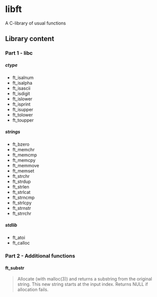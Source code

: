 # libft
A C-library of usual functions

## Library content

### Part 1 - libc

##### ctype

* ft_isalnum
* ft_isalpha
* ft_isascii
* ft_isdigit
* ft_islower
* ft_isprint
* ft_isupper
* ft_tolower
* ft_toupper

##### strings

* ft_bzero
* ft_memchr
* ft_memcmp
* ft_memcpy
* ft_memmove
* ft_memset
* ft_strchr
* ft_strdup
* ft_strlen
* ft_strlcat
* ft_strncmp
* ft_strlcpy
* ft_strnstr
* ft_strrchr 

##### stdlib

* ft_atoi
* ft_calloc

### Part 2 - Additional functions

#### ft_substr
> Allocate (with malloc(3)) and returns a substring from the original string.
> This new string starts at the input index.
> Returns NULL if allocation fails.
